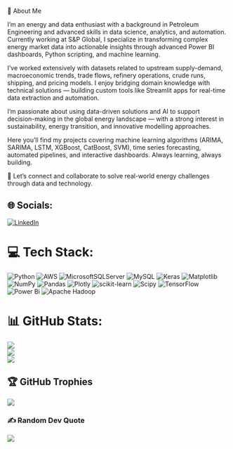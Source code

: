 🚀 About Me

I’m an energy and data enthusiast with a background in Petroleum Engineering and advanced skills in data science, analytics, and automation. Currently working at S&P Global, I specialize in transforming complex energy market data into actionable insights through advanced Power BI dashboards, Python scripting, and machine learning.

I’ve worked extensively with datasets related to upstream supply-demand, macroeconomic trends, trade flows, refinery operations, crude runs, shipping, and pricing models. I enjoy bridging domain knowledge with technical solutions — building custom tools like Streamlit apps for real-time data extraction and automation.

I’m passionate about using data-driven solutions and AI to support decision-making in the global energy landscape — with a strong interest in sustainability, energy transition, and innovative modelling approaches.

Here you’ll find my projects covering machine learning algorithms (ARIMA, SARIMA, LSTM, XGBoost, CatBoost, SVM), time series forecasting, automated pipelines, and interactive dashboards. Always learning, always building.

📌 Let’s connect and collaborate to solve real-world energy challenges through data and technology.
## 🌐 Socials:
[![LinkedIn](https://img.shields.io/badge/LinkedIn-%230077B5.svg?logo=linkedin&logoColor=white)](https://linkedin.com/in/https://www.linkedin.com/in/sharugh-a-356005280/) 

# 💻 Tech Stack:
![Python](https://img.shields.io/badge/python-3670A0?style=flat-square&logo=python&logoColor=ffdd54) ![AWS](https://img.shields.io/badge/AWS-%23FF9900.svg?style=flat-square&logo=amazon-aws&logoColor=white) ![MicrosoftSQLServer](https://img.shields.io/badge/Microsoft%20SQL%20Server-CC2927?style=flat-square&logo=microsoft%20sql%20server&logoColor=white) ![MySQL](https://img.shields.io/badge/mysql-4479A1.svg?style=flat-square&logo=mysql&logoColor=white) ![Keras](https://img.shields.io/badge/Keras-%23D00000.svg?style=flat-square&logo=Keras&logoColor=white) ![Matplotlib](https://img.shields.io/badge/Matplotlib-%23ffffff.svg?style=flat-square&logo=Matplotlib&logoColor=black) ![NumPy](https://img.shields.io/badge/numpy-%23013243.svg?style=flat-square&logo=numpy&logoColor=white) ![Pandas](https://img.shields.io/badge/pandas-%23150458.svg?style=flat-square&logo=pandas&logoColor=white) ![Plotly](https://img.shields.io/badge/Plotly-%233F4F75.svg?style=flat-square&logo=plotly&logoColor=white) ![scikit-learn](https://img.shields.io/badge/scikit--learn-%23F7931E.svg?style=flat-square&logo=scikit-learn&logoColor=white) ![Scipy](https://img.shields.io/badge/SciPy-%230C55A5.svg?style=flat-square&logo=scipy&logoColor=%white) ![TensorFlow](https://img.shields.io/badge/TensorFlow-%23FF6F00.svg?style=flat-square&logo=TensorFlow&logoColor=white) ![Power Bi](https://img.shields.io/badge/power_bi-F2C811?style=flat-square&logo=powerbi&logoColor=black) ![Apache Hadoop](https://img.shields.io/badge/Apache%20Hadoop-66CCFF?style=flat-square&logo=apachehadoop&logoColor=black)
# 📊 GitHub Stats:
![](https://github-readme-stats.vercel.app/api?username=Sharugh&theme=tokyonight&hide_border=false&include_all_commits=true&count_private=true)<br/>
![](https://github-readme-streak-stats.herokuapp.com/?user=Sharugh&theme=tokyonight&hide_border=false)<br/>
![](https://github-readme-stats.vercel.app/api/top-langs/?username=Sharugh&theme=tokyonight&hide_border=false&include_all_commits=true&count_private=true&layout=compact)

## 🏆 GitHub Trophies
![](https://github-profile-trophy.vercel.app/?username=Sharugh&theme=radical&no-frame=false&no-bg=true&margin-w=4)

### ✍️ Random Dev Quote
![](https://quotes-github-readme.vercel.app/api?type=horizontal&theme=radical)

<!-- Proudly created with GPRM ( https://gprm.itsvg.in ) -->

<!---
Sharugh/Sharugh is a ✨ special ✨ repository because its `README.md` (this file) appears on your GitHub profile.
You can click the Preview link to take a look at your changes.
--->
